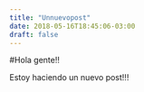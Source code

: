 ```yaml
---
title: "Unnuevopost"
date: 2018-05-16T18:45:06-03:00
draft: false
---
```


#Hola gente!!

Estoy haciendo un nuevo post!!!


